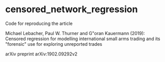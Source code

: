 # censored_network_regression
Code for reproducing the article 

Michael Lebacher, Paul W. Thurner and G\"oran Kauermann (2019):
Censored regression for modelling international small arms trading and its "forensic" use for exploring unreported trades

arXiv preprint arXiv:1902.09292v2
